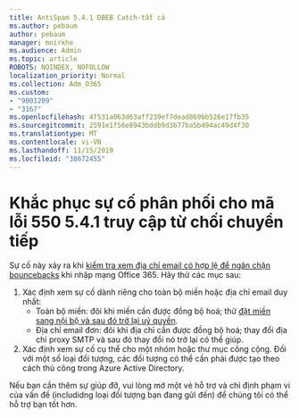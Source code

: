 ```yaml
---
title: AntiSpam 5.4.1 DBEB Catch-tất cả
ms.author: pebaum
author: pebaum
manager: mnirkhe
ms.audience: Admin
ms.topic: article
ROBOTS: NOINDEX, NOFOLLOW
localization_priority: Normal
ms.collection: Adm_O365
ms.custom:
- "9001209"
- "3167"
ms.openlocfilehash: 4f531a063d63aff239ef7dead869bb526e17fb35
ms.sourcegitcommit: 2591e1f56e8943bddb9d3b77ba5b494ac49d4f30
ms.translationtype: MT
ms.contentlocale: vi-VN
ms.lasthandoff: 11/15/2019
ms.locfileid: "38672455"
---
```

# <a name="fix-delivery-issues-for-error-code-550-541-relay-access-denied"></a>Khắc phục sự cố phân phối cho mã lỗi 550 5.4.1 truy cập từ chối chuyển tiếp

Sự cố này xảy ra khi [kiểm tra xem địa chỉ email có hợp lệ để ngăn chặn bouncebacks](https://docs.microsoft.com/exchange/mail-flow-best-practices/use-directory-based-edge-blocking) khi nhập mạng Office 365. Hãy thử các mục sau:

1. Xác định xem sự cố dành riêng cho toàn bộ miền hoặc địa chỉ email duy nhất:
    - Toàn bộ miền: đôi khi miền cần được đồng bộ hoá; thử [đặt miền sang nội bộ và sau đó trở lại uỷ quyền](https://docs.microsoft.com/exchange/mail-flow-best-practices/manage-accepted-domains/manage-accepted-domains).
    - Địa chỉ email đơn: đôi khi địa chỉ cần được đồng bộ hoá; thay đổi địa chỉ proxy SMTP và sau đó thay đổi nó trở lại có thể giúp.
2. Xác định xem sự cố cụ thể cho một nhóm hoặc thư mục công cộng. Đối với một số loại đối tượng, các đối tượng có thể cần phải được tạo theo cách thủ công trong Azure Active Directory.

Nếu bạn cần thêm sự giúp đỡ, vui lòng mở một vé hỗ trợ và chỉ định phạm vi của vấn đề (includidng loại đối tượng bạn đang gửi đến) để chúng tôi có thể hỗ trợ bạn tốt hơn.